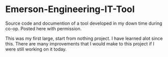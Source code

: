 # Emerson-Engineering-IT-Tool
Source code and documention of a tool developed in my down time during co-op.  Posted here with permission.

This was my first large, start from nothing project.  I have learned alot since this.  There are many improvements that I would make to this project if I were still working on it today.

